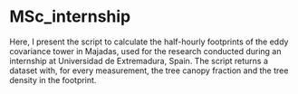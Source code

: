 # MSc_internship

Here, I present the script to calculate the half-hourly footprints of the eddy covariance tower in Majadas, used for the research conducted during an internship at Universidad de Extremadura, Spain. The script returns a dataset with, for every measurement, the tree canopy fraction and the tree density in the footprint.

